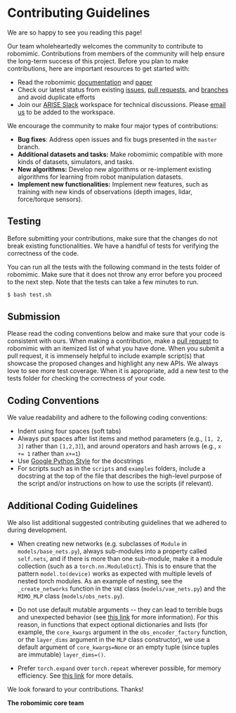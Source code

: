 # Contributing Guidelines

We are so happy to see you reading this page!

Our team wholeheartedly welcomes the community to contribute to robomimic. Contributions from members of the community will help ensure the long-term success of this project. Before you plan to make contributions, here are important resources to get started with:

- Read the robomimic [documentation](https://arise-initiative.github.io/robomimic-web/docs/overview.html) and [paper](https://arxiv.org/abs/2108.03298)
- Check our latest status from existing [issues](https://github.com/ARISE-Initiative/robomimic/issues), [pull requests](https://github.com/ARISE-Initiative/robomimic/pulls), and [branches](https://github.com/ARISE-Initiative/robomimic/branches) and avoid duplicate efforts
- Join our [ARISE Slack](https://ariseinitiative.slack.com) workspace for technical discussions. Please [email us](mailto:yukez@cs.utexas.edu) to be added to the workspace.

We encourage the community to make four major types of contributions:

- **Bug fixes**: Address open issues and fix bugs presented in the `master` branch.
- **Additional datasets and tasks:** Make robomimic compatible with more kinds of datasets, simulators, and tasks.
- **New algorithms:** Develop new algorithms or re-implement existing algorithms for learning from robot manipulation datasets.
- **Implement new functionalities:** Implement new features, such as training with new kinds of observations (depth images, lidar, force/torque sensors).

Testing
-------
Before submitting your contributions, make sure that the changes do not break existing functionalities. We have a handful of tests for verifying the correctness of the code.

You can run all the tests with the following command in the tests folder of robomimic. Make sure that it does not throw any error before you proceed to the next step. Note that the tests can take a few minutes to run.

```sh
$ bash test.sh
```

Submission
----------
Please read the coding conventions below and make sure that your code is consistent with ours. When making a contribution, make a [pull request](https://docs.github.com/en/free-pro-team@latest/github/collaborating-with-issues-and-pull-requests/proposing-changes-to-your-work-with-pull-requests) to robomimic with an itemized list of what you have done. When you submit a pull request, it is immensely helpful to include example script(s) that showcase the proposed changes and highlight any new APIs. We always love to see more test coverage. When it is appropriate, add a new test to the tests folder for checking the correctness of your code.

Coding Conventions
------------------
We value readability and adhere to the following coding conventions:
- Indent using four spaces (soft tabs)
- Always put spaces after list items and method parameters (e.g., `[1, 2, 3]` rather than `[1,2,3]`), and around operators and hash arrows (e.g., `x += 1` rather than `x+=1`)
- Use [Google Python Style](https://google.github.io/styleguide/pyguide.html#38-comments-and-docstrings) for the docstrings
- For scripts such as in the `scripts` and `examples` folders, include a docstring at the top of the file that describes the high-level purpose of the script and/or instructions on how to use the scripts (if relevant).

## Additional Coding Guidelines

We also list additional suggested contributing guidelines that we adhered to during development.

- When creating new networks (e.g. subclasses of `Module` in `models/base_nets.py`), always sub-modules into a property called `self.nets`, and if there is more than one sub-module, make it a module collection (such as a `torch.nn.ModuleDict`). This is to ensure that the pattern `model.to(device)` works as expected with multiple levels of nested torch modules. As an example of nesting, see the `_create_networks` function in the `VAE` class (`models/vae_nets.py`) and the `MIMO_MLP` class (`models/obs_nets.py`).

- Do not use default mutable arguments -- they can lead to terrible bugs and unexpected behavior (see [this link](https://florimond.dev/blog/articles/2018/08/python-mutable-defaults-are-the-source-of-all-evil/) for more information). For this reason, in functions that expect optional dictionaries and lists (for example, the `core_kwargs` argument in the  `obs_encoder_factory` function, or the `layer_dims` argument in the `MLP` class constructor), we use a default argument of `core_kwargs=None` or an empty tuple (since tuples are immutable) `layer_dims=()`.

- Prefer `torch.expand` over `torch.repeat` wherever possible, for memory efficiency. See [this link](https://discuss.pytorch.org/t/expand-vs-repeat-semantic-difference/59789) for more details.

  

We look forward to your contributions. Thanks!

**The robomimic core team**

